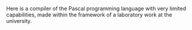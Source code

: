 Here is a compiler of the Pascal programming language with very limited capabilities, made within the framework of a laboratory work at the university.
